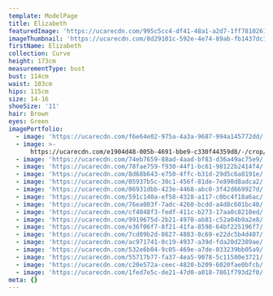 ```yaml
---
template: ModelPage
title: Elizabeth
featuredImage: 'https://ucarecdn.com/995c5cc4-df41-48a1-a2d7-1ff781026135/'
imageThumbnail: 'https://ucarecdn.com/8d29101c-592e-4e74-89ab-fb1437dc1ce4/'
firstName: Elizabeth
collection: Curve
height: 173cm
measurementType: bust
bust: 114cm
waist: 103cm
hips: 115cm
size: 14-16
shoeSize: '11'
hair: Brown
eyes: Green
imagePortfolio:
  - image: 'https://ucarecdn.com/f6e64e02-975a-4a3a-9687-994a145772dd/'
  - image: >-
      https://ucarecdn.com/e1904d48-005b-4691-bbe9-c330f44359d8/-/crop/879x1350/21,0/-/preview/
  - image: 'https://ucarecdn.com/74eb7659-88ad-4aad-bf83-d36a49ac75e9/'
  - image: 'https://ucarecdn.com/78fae759-f930-44f1-bc61-98122b2414f4/'
  - image: 'https://ucarecdn.com/8d68b643-e750-4ffc-b31d-29d5c6a8191e/'
  - image: 'https://ucarecdn.com/05937b5c-30c1-456f-81de-7e890d8adca2/'
  - image: 'https://ucarecdn.com/06931dbb-423e-4468-abc0-3f42d669927d/'
  - image: 'https://ucarecdn.com/591c140a-ef58-4328-a117-c0bc4f18a6ac/'
  - image: 'https://ucarecdn.com/76ea003f-7adc-4260-bcdd-a4d8c601bc40/'
  - image: 'https://ucarecdn.com/cf4048f3-fedf-411c-b273-17aa0c8210ed/'
  - image: 'https://ucarecdn.com/9919675d-2b21-4970-ab81-c52a04b9a2e8/'
  - image: 'https://ucarecdn.com/e36f06f7-8f21-41fa-8598-64bf225196f7/'
  - image: 'https://ucarecdn.com/7cd09b2d-8627-4883-8c69-e22dc5b4d407/'
  - image: 'https://ucarecdn.com/ac971741-0c19-4937-a39d-fda20d2389ae/'
  - image: 'https://ucarecdn.com/532e6b04-9c05-469e-a7de-033239bb05a9/'
  - image: 'https://ucarecdn.com/55717b77-fa37-4ea5-9078-5c11580e3721/'
  - image: 'https://ucarecdn.com/c20e572a-ceec-4820-b209-6020fae0bfcb/'
  - image: 'https://ucarecdn.com/1fed7e5c-de21-47d0-a018-7861f793d2f0/'
meta: {}
---
```


